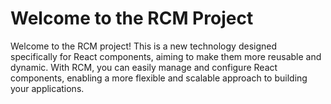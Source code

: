 # Welcome to the RCM Project

Welcome to the RCM project! This is a new technology designed specifically for React components, aiming to make them more reusable and dynamic. With RCM, you can easily manage and configure React components, enabling a more flexible and scalable approach to building your applications.


<!-- # Welcome to MkDocs

For full documentation visit [mkdocs.org](https://www.mkdocs.org).

## Commands

* `mkdocs new [dir-name]` - Create a new project.
* `mkdocs serve` - Start the live-reloading docs server.
* `mkdocs build` - Build the documentation site.
* `mkdocs -h` - Print help message and exit.

## Project layout

    mkdocs.yml    # The configuration file.
    docs/
        index.md  # The documentation homepage.
        ...       # Other markdown pages, images and other files. -->
